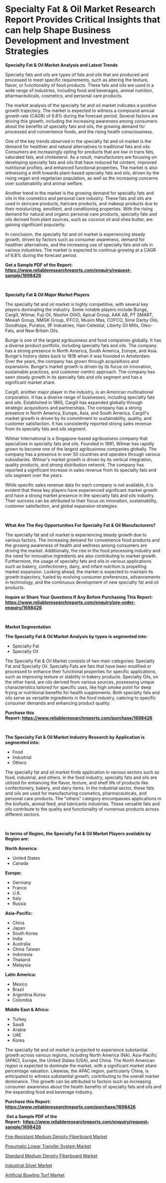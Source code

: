 <p><h1>Specialty Fat & Oil Market Research Report Provides Critical Insights that can help Shape Business Development and Investment Strategies</h1></p><p><strong>Specialty Fat & Oil Market Analysis and Latest Trends</strong></p>
<p><p>Specialty fats and oils are types of fats and oils that are produced and processed to meet specific requirements, such as altering the texture, flavor, or functionality of food products. These fats and oils are used in a wide range of industries, including food and beverages, animal nutrition, pharmaceuticals, cosmetics, and personal care products.</p><p>The market analysis of the specialty fat and oil market indicates a positive growth trajectory. The market is expected to witness a compound annual growth rate (CAGR) of 6.8% during the forecast period. Several factors are driving this growth, including the increasing awareness among consumers about the benefits of specialty fats and oils, the growing demand for processed and convenience foods, and the rising health consciousness.</p><p>One of the key trends observed in the specialty fat and oil market is the demand for healthier and natural alternatives to traditional fats and oils. Consumers are increasingly opting for products that are low in trans fats, saturated fats, and cholesterol. As a result, manufacturers are focusing on developing specialty fats and oils that have reduced fat content, improved nutritional profiles, and enhanced functional properties. The market is also witnessing a shift towards plant-based specialty fats and oils, driven by the rising vegan and vegetarian population, as well as the increasing concerns over sustainability and animal welfare.</p><p>Another trend in the market is the growing demand for specialty fats and oils in the cosmetics and personal care industry. These fats and oils are used in skincare products, haircare products, and makeup products due to their moisturizing, emollient, and conditioning properties. With the rising demand for natural and organic personal care products, specialty fats and oils derived from plant sources, such as coconut oil and shea butter, are gaining significant popularity.</p><p>In conclusion, the specialty fat and oil market is experiencing steady growth, driven by factors such as consumer awareness, demand for healthier alternatives, and the increasing use of specialty fats and oils in various industries. The market is expected to continue growing at a CAGR of 6.8% during the forecast period.</p></p>
<p><strong>Get a Sample PDF of the Report:&nbsp; <a href="https://www.reliableresearchreports.com/enquiry/request-sample/1698426">https://www.reliableresearchreports.com/enquiry/request-sample/1698426</a></strong></p>
<p>&nbsp;</p>
<p><strong>Specialty Fat & Oil Major Market Players</strong></p>
<p><p>The specialty fat and oil market is highly competitive, with several key players dominating the industry. Some notable players include Bunge, Cargill, Wilmar, Fuji Oil, Nisshin OilliO, Apical Group, AAK AB, PT SMART, Mewah Group, NMGK Group, IFFCO, Musim Mas, COFCO, Sime Darby Oils, Goodhope, Puratos, 3F Industries, Hain Celestial, Liberty Oil Mills, Oleo-Fats, and New Britain Oils. </p><p>Bunge is one of the largest agribusiness and food companies globally. It has a diverse product portfolio, including specialty fats and oils. The company has a strong presence in North America, South America, Europe, and Asia. Bunge's history dates back to 1818 when it was founded in Amsterdam. Over the years, the company has grown through acquisitions and expansions. Bunge's market growth is driven by its focus on innovation, sustainable practices, and customer-centric approach. The company has seen steady growth in its specialty fats and oils segment and has a significant market share.</p><p>Cargill, another major player in the industry, is an American multinational corporation. It has a diverse range of businesses, including specialty fats and oils. Established in 1865, Cargill has expanded globally through strategic acquisitions and partnerships. The company has a strong presence in North America, Europe, Asia, and South America. Cargill's market growth is driven by its commitment to sustainability, quality, and customer satisfaction. It has consistently reported strong sales revenue from its specialty fats and oils segment.</p><p>Wilmar International is a Singapore-based agribusiness company that specializes in specialty fats and oils. Founded in 1991, Wilmar has rapidly grown to become one of the largest agribusiness companies globally. The company has a presence in over 50 countries and operates through various subsidiaries. Wilmar's market growth is driven by its vertical integration, quality products, and strong distribution network. The company has reported a significant increase in sales revenue from its specialty fats and oils segment over the years.</p><p>While specific sales revenue data for each company is not available, it is evident that these key players have experienced significant market growth and have a strong market presence in the specialty fats and oils industry. Their success can be attributed to their focus on innovation, sustainability, customer satisfaction, and global expansion strategies.</p></p>
<p>&nbsp;</p>
<p><strong>What Are The Key Opportunities For Specialty Fat & Oil Manufacturers?</strong></p>
<p><p>The specialty fat and oil market is experiencing steady growth due to various factors. The increasing demand for convenience food products and the growing awareness of health and wellness among consumers are driving the market. Additionally, the rise in the food processing industry and the need for innovative ingredients are also contributing to market growth. Furthermore, the usage of specialty fats and oils in various applications such as bakery, confectionery, dairy, and infant nutrition is propelling market expansion. Looking ahead, the market is expected to maintain its growth trajectory, fueled by evolving consumer preferences, advancements in technology, and the continuous development of new specialty fat and oil products.</p></p>
<p><strong>Inquire or Share Your Questions If Any Before Purchasing This Report: <a href="https://www.reliableresearchreports.com/enquiry/pre-order-enquiry/1698426">https://www.reliableresearchreports.com/enquiry/pre-order-enquiry/1698426</a></strong></p>
<p>&nbsp;</p>
<p><strong>Market Segmentation</strong></p>
<p><strong>The Specialty Fat & Oil Market Analysis by types is segmented into:</strong></p>
<p><ul><li>Specialty Fat</li><li>Specialty Oil</li></ul></p>
<p><p>The Specialty Fat & Oil Market consists of two main categories: Specialty Fat and Specialty Oil. Specialty Fats are fats that have been modified or processed to enhance their functional properties for specific applications, such as improving texture or stability in bakery products. Specialty Oils, on the other hand, are oils derived from various sources, possessing unique characteristics tailored for specific uses, like high smoke point for deep frying or nutritional benefits for health supplements. Both specialty fats and oils serve as versatile ingredients in the food industry, catering to specific consumer demands and enhancing product quality.</p></p>
<p><strong>Purchase this Report:&nbsp;<a href="https://www.reliableresearchreports.com/purchase/1698426">https://www.reliableresearchreports.com/purchase/1698426</a></strong></p>
<p>&nbsp;</p>
<p><strong>The Specialty Fat & Oil Market Industry Research by Application is segmented into:</strong></p>
<p><ul><li>Food</li><li>Industrial</li><li>Others</li></ul></p>
<p><p>The specialty fat and oil market finds application in various sectors such as food, industrial, and others. In the food industry, specialty fats and oils are utilized for enhancing the flavor, texture, and shelf life of products like confectionery, bakery, and dairy items. In the industrial sector, these fats and oils are used for manufacturing cosmetics, pharmaceuticals, and personal care products. The "others" category encompasses applications in the biofuels, animal feed, and lubricants industries. These versatile fats and oils contribute to the quality and functionality of numerous products across different sectors.</p></p>
<p>&nbsp;</p>
<p><strong>In terms of Region, the Specialty Fat & Oil Market Players available by Region are:</strong></p>
<p>
    <p> <strong> North America: </strong>
        <ul>
            <li>United States</li>
            <li>Canada</li>
        </ul>
        </p> 
    <p> <strong> Europe: </strong>
        <ul>
            <li>Germany</li>
            <li>France</li>
            <li>U.K.</li>
            <li>Italy</li>
            <li>Russia</li>
        </ul>
        </p> 
    <p> <strong> Asia-Pacific: </strong>
        <ul>
            <li>China</li>
            <li>Japan</li>
            <li>South Korea</li>
            <li>India</li>
            <li>Australia</li>
            <li>China Taiwan</li>
            <li>Indonesia</li>
            <li>Thailand</li>
            <li>Malaysia</li>
        </ul>
        </p> 
    <p> <strong> Latin America: </strong>
        <ul>
            <li>Mexico</li>
            <li>Brazil</li>
            <li>Argentina Korea</li>
            <li>Colombia</li>
        </ul>
        </p> 
    <p> <strong> Middle East & Africa: </strong>
        <ul>
            <li>Turkey</li>
            <li>Saudi</li>
            <li>Arabia</li>
            <li>UAE</li>
            <li>Korea</li>
        </ul>
    </p>
    </p>
<p><p>The specialty fat and oil market is projected to experience substantial growth across various regions, including North America (NA), Asia-Pacific (APAC), Europe, the United States (USA), and China. The North American region is expected to dominate the market, with a significant market share percentage valuation. Likewise, the APAC region, particularly China, is anticipated to witness substantial growth, contributing to the overall market dominance. This growth can be attributed to factors such as increasing consumer awareness about the health benefits of specialty fats and oils and the expanding food and beverage industry.</p></p>
<p><strong>Purchase this Report: <a href="https://www.reliableresearchreports.com/purchase/1698426">https://www.reliableresearchreports.com/purchase/1698426</a></strong></p>
<p>&nbsp;<strong>Get a Sample PDF of the Report:&nbsp;&nbsp;<a href="https://www.reliableresearchreports.com/enquiry/request-sample/1698426">https://www.reliableresearchreports.com/enquiry/request-sample/1698426</a></strong></p>
<p><strong></strong></p>
<p><p><a href="https://www.linkedin.com/pulse/fire-resistant-medium-density-fiberboard-market-research-n7mpe/">Fire-Resistant Medium Density Fiberboard Market</a></p><p><a href="https://www.linkedin.com/pulse/pneumatic-linear-transfer-system-market-size-share-amp-yxyve/">Pneumatic Linear Transfer System Market</a></p><p><a href="https://www.linkedin.com/pulse/standard-medium-density-fiberboard-market-insights-players-sq2le/">Standard Medium Density Fiberboard Market</a></p><p><a href="https://medium.com/@verlielesch1927/industrial-silver-market-size-cagr-trends-2024-2030-366f73183249">Industrial Silver Market</a></p><p><a href="https://medium.com/@ebbaeffertz1951/artificial-bowling-turf-market-size-reveals-the-best-marketing-channels-in-global-industry-d5c1c95fc965">Artificial Bowling Turf Market</a></p></p>